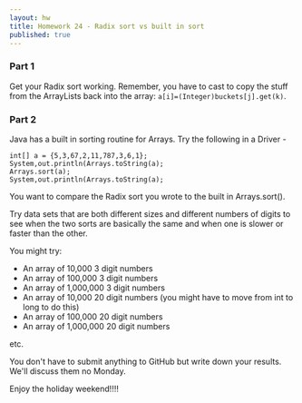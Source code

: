 ```yaml
---
layout: hw
title: Homework 24 - Radix sort vs built in sort
published: true
---
```


### Part 1

Get your Radix sort working. Remember, you have to cast to copy the stuff from the ArrayLists back into the array: ```a[i]=(Integer)buckets[j].get(k)```.


### Part 2

Java has a built in sorting routine for Arrays. Try the following in a Driver -

    int[] a = {5,3,67,2,11,787,3,6,1};
	System,out.println(Arrays.toString(a);
	Arrays.sort(a);
	System,out.println(Arrays.toString(a);

You want to compare the Radix sort you wrote to the built in Arrays.sort().

Try data sets that are both different sizes and different numbers of digits to see when the two sorts are basically the same and when one is slower or faster than the other.

You might try:
 * An array of 10,000 3 digit numbers
 * An array of 100,000 3 digit numbers
 * An array of 1,000,000 3 digit numbers
 * An array of 10,000 20 digit numbers (you might have to move from int to long to do this)
 * An array of 100,000 20 digit numbers
 * An array of 1,000,000 20 digit numbers

etc.


You don't have to submit anything to GitHub but write down your
results. We'll discuss them no Monday.

Enjoy the holiday weekend!!!!
